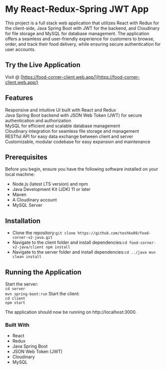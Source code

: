 # My React-Redux-Spring JWT App
This project is a full stack web application that utilizes React with Redux for the client-side, Java Spring Boot with JWT for the backend, and Cloudinary for file storage and MySQL for database management.
The application offers a seamless and user-friendly experience for customers to browse, order, and track their food delivery, while ensuring secure authentication for user accounts.

## Try the Live Application
Visit @ [https://food-corner-client.web.app/](https://food-corner-client.web.app/)

## Features
Responsive and intuitive UI built with React and Redux  
Java Spring Boot backend with JSON Web Token (JWT) for secure authentication and authorization  
MySQL for efficient and scalable database management  
Cloudinary integration for seamless file storage and management  
RESTful API for easy data exchange between client and server  
Customizable, modular codebase for easy expansion and maintenance  

## Prerequisites
Before you begin, ensure you have the following software installed on your local machine:
* Node.js (latest LTS version) and npm
* Java Development Kit (JDK) 11 or later
* Maven
* A Cloudinary account
* MySQL Server

## Installation
* Clone the repository:```git clone https://github.com/toshko89/food-corner-v2-java.git```
* Navigate to the client folder and install dependencies:```cd food-corner-v2-java/client npm install```
* Navigate to the server folder and install dependencies:```cd ../java mvn clean install```

## Running the Application
Start the server:  
```cd server```  
```mvn spring-boot:run``` 
Start the client:  
```cd client```  
```npm start```  

The application should now be running on http://localhost:3000.

### Built With
* React
* Redux
* Java Spring Boot
* JSON Web Token (JWT)
* Cloudinary
* MySQL
